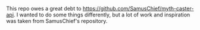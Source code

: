 This repo owes a great debt to https://github.com/SamusChief/myth-caster-api. I wanted to do some things differently, but a lot of work and inspiration was taken from SamusChief's repository.
